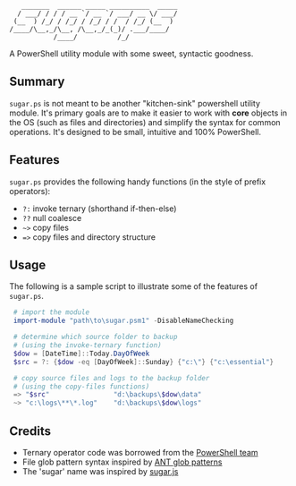 ```                                          
   _______  ______ _____ __________  _____
  / ___/ / / / __ `/ __ `/ ___/ __ \/ ___/
 (__  ) /_/ / /_/ / /_/ / /  / /_/ (__  ) 
/____/\__,_/\__, /\__,_/_(_)/ .___/____/  
           /____/          /_/            
```

A PowerShell utility module with some sweet, syntactic goodness.

## Summary

`sugar.ps` is not meant to be another "kitchen-sink" powershell utility module. It's primary goals are to make it easier to work with **core** objects in the OS (such as files and directories) and simplify the syntax for common operations. It's designed to be small, intuitive and 100% PowerShell.

## Features

`sugar.ps` provides the following handy functions (in the style of prefix operators):

* `?:` invoke ternary (shorthand if-then-else)
* `??` null coalesce
* `~>` copy files
* `=>` copy files and directory structure

## Usage

The following is a sample script to illustrate some of the features of `sugar.ps`.

```powershell
 # import the module
 import-module "path\to\sugar.psm1" -DisableNameChecking

 # determine which source folder to backup
 # (using the invoke-ternary function)
 $dow = [DateTime]::Today.DayOfWeek
 $src = ?: {$dow -eq [DayOfWeek]::Sunday} {"c:\"} {"c:\essential"}

 # copy source files and logs to the backup folder
 # (using the copy-files functions) 
 => "$src"                "d:\backups\$dow\data"
 ~> "c:\logs\**\*.log"    "d:\backups\$dow\logs"
```

## Credits

* Ternary operator code was borrowed from the [PowerShell team](http://blogs.msdn.com/b/powershell/archive/2006/12/29/dyi-ternary-operator.aspx)
* File glob pattern syntax inspired by [ANT glob patterns](http://ant.apache.org/manual/dirtasks.html#patterns)
* The 'sugar' name was inspired by [sugar.js](http://sugarjs.com/)
